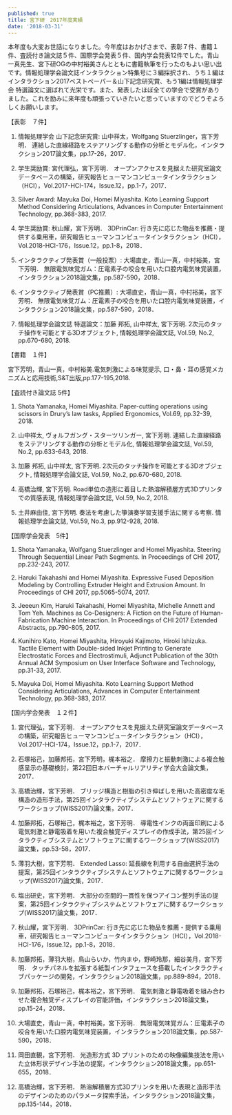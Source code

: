 ```yaml
---
published: true
title: 宮下研　2017年度実績
date: '2018-03-31'
---
```

本年度も大変お世話になりました。今年度はおかげさまで、表彰７件、書籍１件、査読付き論文誌５件、国際学会発表５件、国内学会発表12件でした。青山一真先生、宮下研OGの中村裕美さんとともに書籍執筆を行ったのもよい思い出です。情報処理学会論文誌インタラクション特集号に３編採択され、うち１編はインタラクション2017ベストペーパー＆山下記念研究賞、もう1編は情報処理学会 特選論文に選ばれて光栄です。また、発表したほぼ全ての学会で受賞がありました。これを励みに来年度も頑張っていきたいと思っていますのでどうぞよろしくお願いします。



【表彰　７件】

1. 情報処理学会 山下記念研究賞: 山中祥太，Wolfgang Stuerzlinger，宮下芳明． 連結した直線経路をステアリングする動作の分析とモデル化，インタラクション2017論文集，pp.17-26，2017．

2. 学生奨励賞: 宮代理弘，宮下芳明． オープンアクセスを見据えた研究室論文データベースの構築，研究報告ヒューマンコンピュータインタラクション（HCI），Vol.2017-HCI-174，Issue.12，pp.1-7，2017．

3. Silver Award: Mayuka Doi, Homei Miyashita. Koto Learning Support Method Considering Articulations, Advances in Computer Entertainment Technology, pp.368-383, 2017.

4. 学生奨励賞: 秋山耀，宮下芳明． 3DPrinCar: 行き先に応じた物品を推薦・提供する乗用車，研究報告ヒューマンコンピュータインタラクション（HCI），Vol.2018-HCI-176，Issue.12，pp.1-8，2018．

5. インタラクティブ発表賞（一般投票）: 大場直史，青山一真，中村裕美，宮下芳明． 無限電気味覚ガム：圧電素子の咬合を用いた口腔内電気味覚装置，インタラクション2018論文集，pp.587-590，2018．

6. インタラクティブ発表賞（PC推薦）: 大場直史，青山一真，中村裕美，宮下芳明． 無限電気味覚ガム：圧電素子の咬合を用いた口腔内電気味覚装置，インタラクション2018論文集，pp.587-590，2018．

7. 情報処理学会論文誌 特選論文：加藤 邦拓, 山中祥太, 宮下芳明. 2次元のタッチ操作を可能とする3Dオブジェクト, 情報処理学会論文誌, Vol.59, No.2, pp.670-680, 2018. 



【書籍　１件】

宮下芳明，青山一真，中村裕美.電気刺激による味覚提示, 口・鼻・耳の感覚メカニズムと応用技術,S&T出版,pp.177-195,2018.



【査読付き論文誌 5件】

1. Shota Yamanaka, Homei Miyashita. Paper-cutting operations using scissors in Drury’s law tasks, Applied Ergonomics, Vol.69, pp.32-39, 2018.

2. 山中祥太, ヴォルフガング・スターツリンガー, 宮下芳明. 連結した直線経路をステアリングする動作の分析とモデル化, 情報処理学会論文誌, Vol.59, No.2, pp.633-643, 2018.

3. 加藤 邦拓, 山中祥太, 宮下芳明. 2次元のタッチ操作を可能とする3Dオブジェクト, 情報処理学会論文誌, Vol.59, No.2, pp.670-680, 2018. 

4. 高橋治輝, 宮下芳明. Road単位の造形に着目した熱溶解積層方式3Dプリンタでの質感表現, 情報処理学会論文誌, Vol.59, No.2, 2018.

5. 土井麻由佳, 宮下芳明. 奏法を考慮した箏演奏学習支援手法に関する考察. 情報処理学会論文誌, Vol.59, No.3, pp.912-928, 2018.



【国際学会発表　5件】

1. Shota Yamanaka, Wolfgang Stuerzlinger and Homei Miyashita. Steering Through Sequential Linear Path Segments. In Proceedings of CHI 2017, pp.232-243, 2017.

2. Haruki Takahashi and Homei Miyashita. Expressive Fused Deposition Modeling by Controlling Extruder Height and Extrusion Amount. In Proceedings of CHI 2017, pp.5065-5074, 2017.

3. Jeeeun Kim, Haruki Takahashi, Homei Miyashita, Michelle Annett and Tom Yeh. Machines as Co-Designers: A Fiction on the Future of Human-Fabrication Machine Interaction. In Proceedings of CHI 2017 Extended Abstracts, pp.790-805, 2017.

4. Kunihiro Kato, Homei Miyashita, Hiroyuki Kajimoto, Hiroki Ishizuka. Tactile Element with Double-sided Inkjet Printing to Generate Electrostatic Forces and Electrostimuli, Adjunct Publication of the 30th Annual ACM Symposium on User Interface Software and Technology, pp.31-33, 2017.

5. Mayuka Doi, Homei Miyashita. Koto Learning Support Method Considering Articulations, Advances in Computer Entertainment Technology, pp.368-383, 2017.



【国内学会発表　１２件】

1. 宮代理弘，宮下芳明． オープンアクセスを見据えた研究室論文データベースの構築，研究報告ヒューマンコンピュータインタラクション（HCI），Vol.2017-HCI-174，Issue.12，pp.1-7，2017．

2. 石塚裕己，加藤邦拓，宮下芳明，梶本裕之． 摩擦力と振動刺激による複合触感呈示の基礎検討，第22回日本バーチャルリアリティ学会大会論文集，2017．

3. 高橋治輝，宮下芳明． ブリッジ構造と樹脂の引き伸ばしを用いた高密度な毛構造の造形手法，第25回インタラクティブシステムとソフトウェアに関するワークショップ(WISS2017)論文集，2017．

4. 加藤邦拓，石塚裕己，梶本裕之，宮下芳明． 導電性インクの両面印刷による電気刺激と静電吸着を用いた複合触覚ディスプレイの作成手法，第25回インタラクティブシステムとソフトウェアに関するワークショップ(WISS2017)論文集，pp.53-58，2017．

5. 薄羽大樹，宮下芳明． Extended Lasso: 延長線を利用する自由選択手法の提案，第25回インタラクティブシステムとソフトウェアに関するワークショップ(WISS2017)論文集，2017．

6. 塩出研史，宮下芳明． 大部分の空間的一貫性を保つアイコン整列手法の提案，第25回インタラクティブシステムとソフトウェアに関するワークショップ(WISS2017)論文集，2017．

7. 秋山耀，宮下芳明． 3DPrinCar: 行き先に応じた物品を推薦・提供する乗用車，研究報告ヒューマンコンピュータインタラクション（HCI），Vol.2018-HCI-176，Issue.12，pp.1-8，2018．

8. 加藤邦拓，薄羽大樹，鳥山らいか，竹内まゆ，野崎玲那，細谷美月，宮下芳明． タッチパネルを拡張する紙製インタフェースを搭載したインタラクティブパッケージの開発，インタラクション2018論文集，pp.889-894，2018．

9. 加藤邦拓，石塚裕己，梶本裕之，宮下芳明． 電気刺激と静電吸着を組み合わせた複合触覚ディスプレイの官能評価，インタラクション2018論文集，pp.15-24，2018．

10. 大場直史，青山一真，中村裕美，宮下芳明． 無限電気味覚ガム：圧電素子の咬合を用いた口腔内電気味覚装置，インタラクション2018論文集，pp.587-590，2018．

11. 岡田直観，宮下芳明． 光造形方式 3D プリントのための映像編集技法を用いた立体形状デザイン手法の提案，インタラクション2018論文集，pp.651-655，2018．

12. 高橋治輝，宮下芳明． 熱溶解積層方式3Dプリンタを用いた表現と造形手法のデザインのためのパラメータ探索手法，インタラクション2018論文集，pp.135-144，2018．
